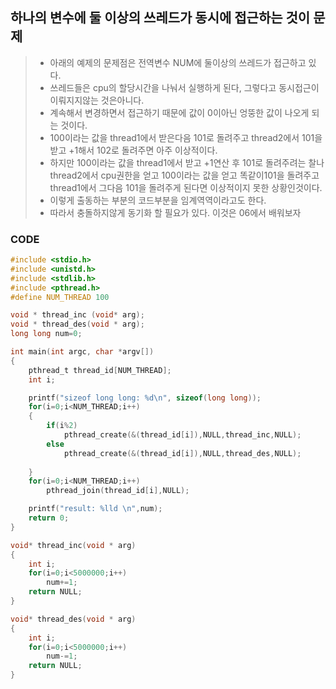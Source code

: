 ## 하나의 변수에 둘 이상의 쓰레드가 동시에 접근하는 것이 문제
> * 아래의 예제의 문제점은 전역변수 NUM에 둘이상의 쓰레드가 접근하고 있다.
> * 쓰레드들은 cpu의 할당시간을 나눠서 실행하게 된다, 그렇다고 동시접근이 이뤄지지않는 것은아니다.
> * 계속해서 변경하면서 접근하기 때문에 값이 0이아닌 엉뚱한 값이 나오게 되는 것이다.
> * 100이라는 값을 thread1에서 받은다음 101로 돌려주고 thread2에서 101을 받고 +1해서 102로 돌려주면 아주 이상적이다.
> * 하지만 100이라는 값을 thread1에서 받고 +1연산 후 101로 돌려주려는 찰나 thread2에서 cpu권한을 얻고 100이라는 값을 얻고 똑같이101을 돌려주고 thread1에서 그다음 101을 돌려주게 된다면 이상적이지 못한 상황인것이다.
> * 이렇게 출동하는 부분의 코드부분을 임계역역이라고도 한다.
> * 따라서 충돌하지않게 동기화 할 필요가 있다. 이것은 06에서 배워보자
### CODE
```c
#include <stdio.h>
#include <unistd.h>
#include <stdlib.h>
#include <pthread.h>
#define NUM_THREAD 100

void * thread_inc (void* arg);
void * thread_des(void * arg);
long long num=0;

int main(int argc, char *argv[])
{
    pthread_t thread_id[NUM_THREAD];
    int i;

    printf("sizeof long long: %d\n", sizeof(long long));
    for(i=0;i<NUM_THREAD;i++)
    {
        if(i%2)
            pthread_create(&(thread_id[i]),NULL,thread_inc,NULL);
        else
            pthread_create(&(thread_id[i]),NULL,thread_des,NULL);
        
    }
    for(i=0;i<NUM_THREAD;i++)
        pthread_join(thread_id[i],NULL);

    printf("result: %lld \n",num);
    return 0;
}

void* thread_inc(void * arg)
{
    int i;
    for(i=0;i<5000000;i++)
        num+=1;
    return NULL;
}

void* thread_des(void * arg)
{
    int i;
    for(i=0;i<5000000;i++)
        num-=1;
    return NULL;
}
```
